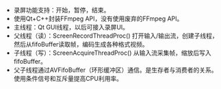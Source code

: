 * 录屏功能支持：开始，暂停，结束。
* 使用Qt+C++封装FFmpeg API，没有使用废弃的FFmpeg API。
* 主线程：Qt GUI线程，以后可接入录屏UI。
* 父线程（读）：ScreenRecordThreadProc() 打开输入/输出流，创建子线程，然后从fifoBuffer读取帧，编码生成各种格式视频。
* 子线程（写）：ScreenAcquireThreadProc() 从输入流采集帧，缩放后写入fifoBuffer。
* 父子线程通过AVFifoBuffer（环形缓冲区）通信。是生存者与消费者的关系。使用条件信号和互斥量提高CPU利用率。
